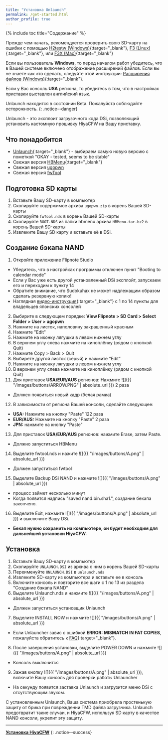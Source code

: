 ```yaml
---
title: "Установка Unlaunch"
permalink: /get-started.html
author_profile: true
---
```


{% include toc title="Содержание" %}


Прежде чем начать, рекомендуется проверить свою SD-карту на ошибки с помощью 
[H2testw (Windows)](https://3ds.customfw.xyz/h2testw-windows){:target="_blank"}, [F3 (Linux)](https://3ds.customfw.xyz/f3-linux){:target="_blank"}, или [F3X (Mac)](https://3ds.customfw.xyz/f3x-mac){:target="_blank"}<br>

Если вы пользователь **Windows**, то перед началом работ убедитесь, что в Вашей системе включено отображение расширений файлов. Если вы не знаете как это сделать, следуйте этой инструкции: [Расширения файлов (Windows)](https://3ds.customfw.xyz/file-extensions-windows){:target="_blank"}.


Если у Вас консоль **USA** региона, то убедитесь в том, что в настройках приставки выставлен английский язык.


Unlaunch находится в состоянии Beta. Пожалуйста соблюдайте осторожность.
{: .notice--danger}



Unlaunch - это эксплоит загрузочного кода DSi, позволяющий установить кастомную прошивку HiyaCFW на Вашу приставку.

## Что понадобится
- [Unlaunch](https://problemkaputt.de/unlaunch.htm){:target="_blank"} - выбираем самую новую версию с пометкой "OKAY - tested, seems to be stable"
- Свежая версия [HBMenu](https://github.com/devkitPro/nds-hb-menu/releases/){:target="_blank"}
- Свежая версия [ugopwn](files/ugopwn.zip)
- Свежая версия [fwTool](files/fwTool.nds) 


## Подготовка SD карты
1. Вставьте Вашу SD-карту в компьютер
2. Скопируйте содержимое архива `ugopwn.zip` в корень Вашей SD-карты
3. Скопируйте `fwTool.nds` в корень Вашей SD-карты
4. Скопируйте `BOOT.NDS` из папки hbmenu архива `HBMenu.tar.bz2` в корень Вашей SD-карты
5. Извлеките Вашу SD карту и вставьте её в DSi.


## Создание бэкапа NAND
1. Откройте приложение Flipnote Studio
- Убедитесь, что в настройках программы отключен пункт "Booting to calendar mode"
- Если у Вас уже есть другой установленный DSi эксплойт, запускаем его и переходим к пункту 14
- Обратите внимание, что Sudokuhax не может надлежащим образом сделать резервную копию!
- Наглядная [видео-инструкция](files/jap.mp4){:target="_blank"} с 1 по 14 пункты для владельцев японских консолей 
2. Выбирите в следующем порядке: **View Flipnote > SD Card > Select Folder > User > ugopwn**
3. Нажмите на листок, наполовину закрашенный красным
4. Нажмите "Edit"
5. Нажмите на иконку лягушки в левом нижнем углу
6. В верхнем углу слева нажмите на киноплёнку (рядом с кнопкой Quit)
7. Нажмите Copy > Back > Quit
8. Выбирете другой листок (серый) и нажмите “Edit”
9. Нажмите на иконку лягушки в левом нижнем углу
10. В верхнем углу слева нажмите на киноплёнку (рядом с кнопкой Quit)
11. Для приставок **USA/EUR/AUS** регионов: Нажмите 	![]({{ "/images/buttons/ARROW.PNG" | absolute_url }})	 2 раза
- Должен появиться новый кадр (белая рамка)
12. В зависимости от региона Вашей консоли, сделайте следующее:
- **USA:** Нажмите на кнопку "Paste" 122 раза
- **EUR/AUS:** Нажмите на кнопку "Paste" 2 раза
- **JPN:** нажмите на кнопку "Paste"
13. Для приставок **USA/EUR/AUS** регионов: нажмите Erase, затем Paste.
- Должно запуститься HBMenu
14. Выделите fwtool.nds и нажите ![]({{ "/images/buttons/A.png" | absolute_url }})  
- Должен запуститься fwtool
15. Выделите Backup DSi NAND и нажмите ![]({{ "/images/buttons/A.png" | absolute_url }})  
- процесс займет несколько минут
- Когда появится надпись "saved nand.bin.sha1.", создание бекапа закончено.
16. Выделите  Exit, нажмите ![]({{ "/images/buttons/A.png" | absolute_url }}) и выключите Вашу DSi.
- **Бекап нужно сохранить на компьютере, он будет необходим для дальнейшей установки HiyaCFW.**

## Установка
1. Вставьте Вашу SD-карту в компьютер
2. Скопируйте `UNLAUNCH.DSI` из архива с ним в корень Вашей SD-карты
3. Переименуйте `UNLAUNCH.DSI` в `unlaunch.nds`
4. Извлеките SD-карту из компьютера и вставьте ее в консоль
5. Включите консоль и повторите все шаги с 1 по 13 из раздела "Создание бэкапа NAND"
6. Выделите Unlaunch.nds и нажмите ![]({{ "/images/buttons/A.png" | absolute_url }})  
- Должен запуститься установщик Unlaunch
7. Выделите INSTALL NOW и нажмите ![]({{ "/images/buttons/A.png" | absolute_url }})  
- Если Unlauncher завис с ошибкой **ERROR: MISMATCH IN FAT COPIES**, пожалуйста обратитесь к [FAQ](faq){:target="_blank"}.
8. После завершения установки, выделите POWER DOWN и нажмите ![]({{ "/images/buttons/A.png" | absolute_url }})  
- Консоль выключится
9. Зажав кнопку ![]({{ "/images/buttons/A.png" | absolute_url }}), включите Вашу консоль для проверки работы Unlauncher
- На секунду появится заставка Unlaunch и загрузится меню DSi с отсутствующим звуком.

С установленным Unlaunch, Ваша система приобрела простенькую защиту от брика при повреждении TMD файла загрузчика. Unlaunch предотвратит такие случаи, и HiyaCFW, используя SD карту в качестве NAND консоли, укрепит эту защиту.

___

[**Установка HiyaCFW**](installing-hiyaCFW)
{: .notice--success}
